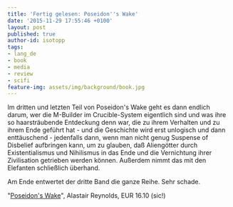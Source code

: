 ```yaml
---
title: 'Fertig gelesen: Poseidon''s Wake'
date: '2015-11-29 17:55:46 +0100'
layout: post
published: true
author-id: isotopp
tags:
- lang_de
- book
- media
- review
- scifi
feature-img: assets/img/background/book.jpg
---
```

Im dritten und letzten Teil von Poseidon's Wake geht es dann endlich darum, wer die M-Builder im Crucible-System eigentlich sind und was ihre so haarsträubende Entdeckung denn war, die zu ihrem Verhalten und zu ihrem Ende geführt hat - und die Geschichte wird erst unlogisch und dann enttäuschend - jedenfalls dann, wenn man nicht genug Suspense of Disbelief aufbringen kann, um zu glauben, daß Aliengötter durch Existentialismus und Nihilismus in das Ende und die Vernichtung ihrer Zivilisation getrieben werden können. Außerdem nimmt das mit den Elefanten schließlich überhand.

Am Ende entwertet der dritte Band die ganze Reihe. Sehr schade.

"[Poseidon's Wake](https://www.amazon.de/Poseidons-Wake-English-Alastair-Reynolds-ebook/dp/B00OOQJAY8)", Alastair Reynolds, EUR 16.10 (sic!)
